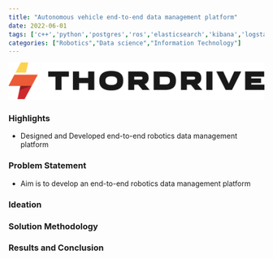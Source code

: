 ```yaml
---
title: "Autonomous vehicle end-to-end data management platform"
date: 2022-06-01
tags: ['c++','python','postgres','ros','elasticsearch','kibana','logstash','beats','foxglove','webviz','html','css','javascript','react.js','typescript']
categories: ["Robotics","Data science","Information Technology"]
---
```

![](./images/thordrive-logo.png)
### Highlights
* Designed and Developed end-to-end robotics data management platform
<!--more-->


### Problem Statement
* Aim is to develop an end-to-end robotics data management platform
### Ideation

### Solution Methodology

### Results and Conclusion